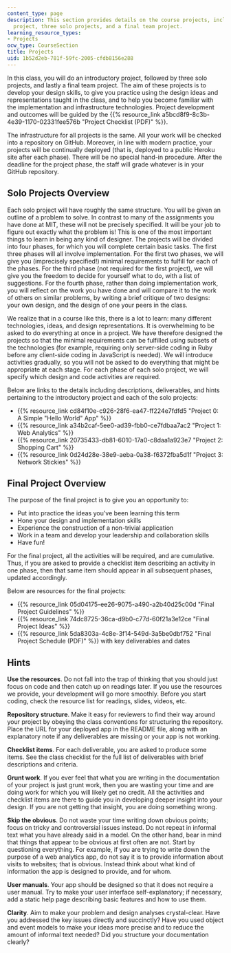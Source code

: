 ```yaml
---
content_type: page
description: This section provides details on the course projects, including an introductory
  project, three solo projects, and a final team project.
learning_resource_types:
- Projects
ocw_type: CourseSection
title: Projects
uid: 1b52d2eb-781f-59fc-2005-cfdb8156e288
---
```


In this class, you will do an introductory project, followed by three solo projects, and lastly a final team project. The aim of these projects is to develop your design skills, to give you practice using the design ideas and representations taught in the class, and to help you become familiar with the implementation and infrastructure technologies. Project development and outcomes will be guided by the {{% resource_link a5bcd8f9-8c3b-4e39-1170-02331fee576b "Project Checklist (PDF)" %}}.

The infrastructure for all projects is the same. All your work will be checked into a repository on GitHub. Moreover, in line with modern practice, your projects will be continually deployed (that is, deployed to a public Heroku site after each phase). There will be no special hand-in procedure. After the deadline for the project phase, the staff will grade whatever is in your GitHub repository.

Solo Projects Overview
----------------------

Each solo project will have roughly the same structure. You will be given an outline of a problem to solve. In contrast to many of the assignments you have done at MIT, these will not be precisely specified. It will be your job to figure out exactly what the problem is! This is one of the most important things to learn in being any kind of designer. The projects will be divided into four phases, for which you will complete certain basic tasks. The first three phases will all involve implementation. For the first two phases, we will give you (imprecisely specified!) minimal requirements to fulfill for each of the phases. For the third phase (not required for the first project), we will give you the freedom to decide for yourself what to do, with a list of suggestions. For the fourth phase, rather than doing implementation work, you will reflect on the work you have done and will compare it to the work of others on similar problems, by writing a brief critique of two designs: your own design, and the design of one your peers in the class.

We realize that in a course like this, there is a lot to learn: many different technologies, ideas, and design representations. It is overwhelming to be asked to do everything at once in a project. We have therefore designed the projects so that the minimal requirements can be fulfilled using subsets of the technologies (for example, requiring only server-side coding in Ruby before any client-side coding in JavaScript is needed). We will introduce activities gradually, so you will not be asked to do everything that might be appropriate at each stage. For each phase of each solo project, we will specify which design and code activities are required.

Below are links to the details including descriptions, deliverables, and hints pertaining to the introductory project and each of the solo projects:

*   {{% resource_link cd84f10e-c926-28f6-ea47-ff224e7fdfd5 "Project 0: A Simple \"Hello World\" App" %}}
*   {{% resource_link a34b2caf-5ee0-ad39-fbb0-ce7fdbaa7ac2 "Project 1: Web Analytics" %}}
*   {{% resource_link 20735433-db81-6010-17a0-c8daa1a923e7 "Project 2: Shopping Cart" %}}
*   {{% resource_link 0d24d28e-38e9-aeba-0a38-f6372fba5d1f "Project 3: Network Stickies" %}}

Final Project Overview
----------------------

The purpose of the final project is to give you an opportunity to:

*   Put into practice the ideas you've been learning this term
*   Hone your design and implementation skills
*   Experience the construction of a non-trivial application
*   Work in a team and develop your leadership and collaboration skills
*   Have fun!

For the final project, all the activities will be required, and are cumulative. Thus, if you are asked to provide a checklist item describing an activity in one phase, then that same item should appear in all subsequent phases, updated accordingly.

Below are resources for the final projects:

*   {{% resource_link 05d04175-ee26-9075-a490-a2b40d25c00d "Final Project Guidelines" %}}
*   {{% resource_link 74dc8725-36ca-d9b0-c77d-60f21a3e12ce "Final Project Ideas" %}}
*   {{% resource_link 5da8303a-4c8e-3f14-549d-3a5be0dbf752 "Final Project Schedule (PDF)" %}} with key deliverables and dates

Hints
-----

**Use the resources**. Do not fall into the trap of thinking that you should just focus on code and then catch up on readings later. If you use the resources we provide, your development will go more smoothly. Before you start coding, check the resource list for readings, slides, videos, etc.

**Repository structure**. Make it easy for reviewers to find their way around your project by obeying the class conventions for structuring the repository. Place the URL for your deployed app in the README file, along with an explanatory note if any deliverables are missing or your app is not working.

**Checklist items**. For each deliverable, you are asked to produce some items. See the class checklist for the full list of deliverables with brief descriptions and criteria.

**Grunt work**. If you ever feel that what you are writing in the documentation of your project is just grunt work, then you are wasting your time and are doing work for which you will likely get no credit. All the activities and checklist items are there to guide you in developing deeper insight into your design. If you are not getting that insight, you are doing something wrong.

**Skip the obvious**. Do not waste your time writing down obvious points; focus on tricky and controversial issues instead. Do not repeat in informal text what you have already said in a model. On the other hand, bear in mind that things that appear to be obvious at first often are not. Start by questioning everything. For example, if you are trying to write down the purpose of a web analytics app, do not say it is to provide information about visits to websites; that is obvious. Instead think about what kind of information the app is designed to provide, and for whom.

**User manuals**. Your app should be designed so that it does not require a user manual. Try to make your user interface self-explanatory; if necessary, add a static help page describing basic features and how to use them.

**Clarity**. Aim to make your problem and design analyses crystal-clear. Have you addressed the key issues directly and succinctly? Have you used object and event models to make your ideas more precise and to reduce the amount of informal text needed? Did you structure your documentation clearly?